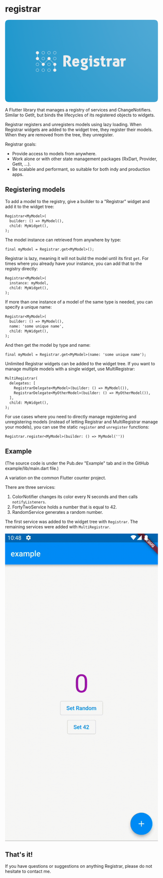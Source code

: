 # registrar

![registrar logo](https://github.com/buttonsrtoys/registrar/blob/main/assets/RegistrarLogo.png)

A Flutter library that manages a registry of services and ChangeNotifiers. Similar to GetIt, but binds the lifecycles of its registered objects to widgets.

Registrar registers and unregisters models using lazy loading. When Registrar widgets are added to the widget tree, they register their models. When they are removed from the tree, they unregister.

Registrar goals:
- Provide access to models from anywhere.
- Work alone or with other state management packages (RxDart, Provider, GetIt, ...).
- Be scalable and performant, so suitable for both indy and production apps.

## Registering models

To add a model to the registry, give a builder to a "Registrar" widget and add it to the widget tree:

    Registrar<MyModel>(
      builder: () => MyModel(),
      child: MyWidget(),
    );

The model instance can retrieved from anywhere by type:

    final myModel = Registrar.get<MyModel>();

Registrar is lazy, meaning it will not build the model until its first `get`. For times where you already have your instance, you can add that to the registry directly:

    Registrar<MyModel>(
      instance: myModel,
      child: MyWidget(),
    );

If more than one instance of a model of the same type is needed, you can specify a unique name:

    Registrar<MyModel>(
      builder: () => MyModel(),
      name: 'some unique name',
      child: MyWidget(),
    );

And then get the model by type and name:

    final myModel = Registrar.get<MyModel>(name: 'some unique name');

Unlimited Registrar widgets can be added to the widget tree. If you want to manage multiple models with a single widget, use MultiRegistrar:

    MultiRegistrar(
      delegates: [
        RegistrarDelegate<MyModel>(builder: () => MyModel()),
        RegistrarDelegate<MyOtherModel>(builder: () => MyOtherModel()),
      ],
      child: MyWidget(),
    );

For use cases where you need to directly manage registering and unregistering models (instead of letting Registrar and MultiRegistrar manage your models), you can use the static `register` and `unregister` functions:

    Registrar.register<MyModel>(builder: () => MyModel(''))

## Example
(The source code is under the Pub.dev "Example" tab and in the GitHub example/lib/main.dart file.)

A variation on the common Flutter counter project.

There are three services:
1. ColorNotifier changes its color every N seconds and then calls `notifyListeners`.
2. FortyTwoService holds a number that is equal to 42.
3. RandomService generates a random number.

The first service was added to the widget tree with `Registrar`. The remaining services were added with `MultiRegistrar`.

![example](https://github.com/buttonsrtoys/registrar/blob/main/example/example.gif)

## That's it! 

If you have questions or suggestions on anything Registrar, please do not hesitate to contact me.